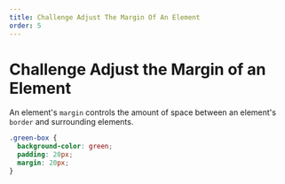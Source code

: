 ```yaml
---
title: Challenge Adjust The Margin Of An Element
order: 5
---
```

# Challenge Adjust the Margin of an Element

An element's `margin` controls the amount of space between an element's `border` and surrounding elements.

```css
.green-box {
  background-color: green;
  padding: 20px;
  margin: 20px;
}
```
